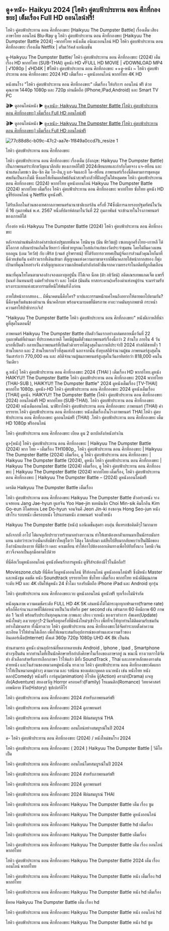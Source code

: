 ## ดู+หนัง- Haikyu 2024 [ไฮคิว คู่ตบฟ้าประทาน ตอน ศึกที่กองขยะ] เต็มเรื่อง Full HD ออนไลน์ฟรี!

ไฮคิว คู่ตบฟ้าประทาน ตอน ศึกที่กองขยะ [Haikyuu The Dumpster Battle] เรื่องเต็ม เสียงภาษาไทย ออนไลน์ Blu-Ray ดู ไฮคิว คู่ตบฟ้าประทาน ตอน ศึกที่กองขยะ [Haikyuu The Dumpster Battle 2024] -พากย์ไทย หนังเต็ม อนิเมะออนไลน์ HD ไฮคิว คู่ตบฟ้าประทาน ตอน ศึกที่กองขยะ เรื่องเต็ม Netflix | ดรีมเวิร์คส์ แอนิเมชั่น

ดู-Haikyuu The Dumpster Battle/ ไฮคิว คู่ตบฟ้าประทาน ตอน ศึกที่กองขยะ (2024) เต็มเรื่อง HD พากย์ไทย (SUB-THAI) ดูหนัง HD √FULL HD MOVIE | √DOWNLOAD MP4 | √1080p | √HD4K | #ไฮคิว คู่ตบฟ้าประทาน ตอน ศึกที่กองขยะ ++ดู-หนัง ~ ไฮคิว คู่ตบฟ้าประทาน ตอน ศึกที่กองขยะ 2024 HD เต็มเรื่อง – ดูหนังออนไลน์ พากย์ไทย 4K HD

หนังชนโรง "ไฮคิว คู่ตบฟ้าประทาน ตอน ศึกที่กองขยะ" เต็มเรื่อง ให้บริการ ออนไลน์ ฟรี ด้วยคุณภาพ 1440p 1080p และ 720p ผ่านมือถือ (IPhone,IPad,Android) และ Smart TV PC

🎬▶ ดูออนไลน์หนัง ► [ดู+หนัง- Haikyuu The Dumpster Battle [ไฮคิว คู่ตบฟ้าประทาน ตอน ศึกที่กองขยะ] เต็มเรื่อง Full HD ออนไลน์ฟรี](https://topcinema.site/th/movie/1012201/3656)



🎬▶ ดูออนไลน์หนัง ► [ดู+หนัง- Haikyuu The Dumpster Battle [ไฮคิว คู่ตบฟ้าประทาน ตอน ศึกที่กองขยะ] เต็มเรื่อง Full HD ออนไลน์ฟรี](https://topcinema.site/th/movie/1012201/3656)

![77c88d8c-b09c-47c2-aa7e-1f849a0ccd7b_resize 1](https://github.com/kahsuags/.github/assets/160156528/78fd44e0-9696-4a70-8183-dcba29a34bdd)


ไฮคิว คู่ตบฟ้าประทาน ตอน ศึกที่กองขยะ

ไฮคิว คู่ตบฟ้าประทาน ตอน ศึกที่กองขยะ เรื่องเต็ม (อังกฤษ: Haikyuu The Dumpster Battle) เป็นภาพยนตร์ระทึกขวัญแนวลึกลับ ของเกาหลีใต้ปี 2024เขียนบทและกำกับโดยจาง แจ-ฮย็อน และนำแสดงโดยชเว มิน-ซิก คิม โก-อึน,ยู แฮ-จินและอี โด-ฮย็อน ภาพยนตร์เรื่องนี้ติดตามการขุดหลุมศพอันเป็นลางไม่ดี ซึ่งเผยให้เห็นผลลัพธ์อันน่าสะพรึงกลัวที่ฝังอยู่ในใต้หลุมศพ ไฮคิว คู่ตบฟ้าประทาน ตอน ศึกที่กองขยะ (2024) พากย์ไทย ดูหนังออนไลน์ Haikyuu The Dumpster Battle (2024) พากย์ไทย เต็มเรื่อง ไฮคิว คู่ตบฟ้าประทาน ตอน ศึกที่กองขยะ พากย์ไทย ซับไทย ดูหนัง HD ดูซีรีย์ออนไลน์ ดู Netflix ดูหนังฟรี.

ได้รับเลือกในส่วนของเทศกาลภาพยนตร์นานาชาติเบอร์ลิน ครั้งที่ 74ซึ่งมีการฉายรอบปฐมทัศน์ในวันที่ 16 กุมภาพันธ์ พ.ศ. 2567 หนึ่งสัปดาห์ต่อมาในวันที่ 22 กุมภาพันธ์ จะเข้าฉายในโรงภาพยนตร์ของเกาหลีใต้

เรื่องย่อ หนัง Haikyuu The Dumpster Battle (2024) ไฮคิว คู่ตบฟ้าประทาน ตอน ศึกที่กองขยะ

หลังจากผ่านพ้นศึกล้างคําสาปแห่งปฐมบทพี่นาค โทมินจุน (มีน พีรวิชญ์) เซเลบลูกครึ่งไทย-เกาหลี ได้มีโอกาส กลับมาบ้านเกิดในวัยเยาว์ เพื่อช่วยบูรณะโบสถ์เก่าแก่ของวัดประจําชุมชน โดยไม่ลืมควงแขน บอลลูน (เอม วิทวัส) กับ เฟิร์ส (เจมส์ ภูริพรรธน์) ที่ได้รับการอวยยศเป็นผู้จัดการส่วนตัวคุณโทก็มาที่นี่ด้วยเช่นกัน แค่ก้าวแรกที่เดินเข้ามา สัญญาณแห่งความอาฆาตจากผีพี่นาคภายใต้หน้ากากสยอง ก็พุ่งเป้ามาที่คุณโทอย่างจัง คําสัญญาและความเกลียดชังกําลังก่อตัวขึ้นจากความทรงจําในอดีตที่ถูกลืมเลือน

ขณะที่คุณโทโดนตามจองล้างจองผลาญอยู่นั้น ก็ได้เจอ น็อต (ต้า อธิวัตน์) อดีตเณรเทพแกดเจ็ต แพรรี่ (นนท์ อินทนนท์) แม่ครัวปากแจ๋ว และ โบนัส (มินตัน ทาสกระดาน)เครื่องด่าแห่งหมู่บ้าน จะมาร่วมรับแรงกระแทกแห่งชะตากรรมที่หนีให้พ้นยังไงก่อน

ภายใต้หน้ากากสยอง... ผีพี่นาคตนนี้คือใคร? บาปและกรรมหนักแค่ไหนถึงอยากให้ตายตกไปตามกัน? นี่คือจุดเริ่มต้นของตํานาน พี่นาคอีกบท พร้อมจะมาบดขยี้มิตรภาพ อาละวาดมันทุกภพชาติ กระหน่ำความฮาให้ป่าช้ากระเจิง!

"Haikyuu The Dumpster Battle ไฮคิว คู่ตบฟ้าประทาน ตอน ศึกที่กองขยะ" หนังผีเกาหลีที่น่าดูที่สุดในตอนนี้!

ภาพยนตร์ Haikyuu The Dumpster Battle เปิดตัววันแรกอย่างถล่มทลายเมื่อวันที่ 22 กุมภาพันธ์ที่ผ่านมา ที่ประเทศเกาหลี โดยมีผู้ชมตีตั๋วชมภาพยนตร์เรื่องนี้กว่า 2 ล้านใบ ภายใน 4 วันแรกที่เปิดตัว กลายเป็นภาพยนตร์ที่เปิดตัวด้วยรายได้สูงสุดในเกาหลีประจำปี 2024 ทำสถิติขายตั๋ว 1 ล้านใบแรก และ 2 ล้านใบแรกเร็วที่สุดแห่งปี นอกจากนั้น ยังทุบสถิติจำนวนผู้ชม ภาพยนตร์สูงสุดในวันเสาร์กว่า 770,000 คน และ สถิติจำนวนผู้ชมภาพยนตร์สูงสุดในวันอาทิตย์กว่า 818,000 คนในวันเดียว

ดู.หนัง] ไฮคิว คู่ตบฟ้าประทาน ตอน ศึกที่กองขยะ 2024 (THAI ) เต็มเรื่อง HD พากย์ไทย.ดูหนัง HAIKYU!! The Dumpster Battle ไฮคิว คู่ตบฟ้าประทาน ตอน ศึกที่กองขยะ 2024 พากย์ไทย (THAI-SUB ), HAIKYU!! The Dumpster Battle" 2024 ดูหนังเต็มเรื่อง [TV-THAI] พากย์ไท 1080p. ดูหนัง-HD ไฮคิว คู่ตบฟ้าประทาน ตอน ศึกที่กองขยะ 2024 ดูหนังเต็มเรื่อง [THAI] ดูหนัง. HAIKYU!! The Dumpster Battle (ไฮคิว คู่ตบฟ้าประทาน ตอน ศึกที่กองขยะ 2024) ออนไลน์ฟรี HD พากย์ไทย (SUB-THAI). ไฮคิว คู่ตบฟ้าประทาน ตอน ศึกที่กองขยะ (2024) หนังเต็มออนไลน์. นาฬิกาไฮคิว คู่ตบฟ้าประทาน ตอน ศึกที่กองขยะ ภาพยนตร์ (THAI) คำบรรยาย.ไฮคิว คู่ตบฟ้าประทาน ตอน ศึกที่กองขยะ หนังเต็มเรื่องในโรงภาพยนตร์ THAI.ไฮคิว คู่ตบฟ้าประทาน ตอน ศึกที่กองขยะ ดูออนไลน์ฟรี (THAI) .ไฮคิว คู่ตบฟ้าประทาน ตอน ศึกที่กองขยะ เต็ม HD 1080p ฟรีออนไลน์

ไฮคิว คู่ตบฟ้าประทาน ตอน ศึกที่กองขยะ เบียด ดูน 2 ตกบัลลังก์หนังทำเงิน

ดู>[หนัง] ไฮคิว คู่ตบฟ้าประทาน ตอน ศึกที่กองขยะ | Haikyuu The Dumpster Battle (2024) พาก ไทย – เต็มเรื่อง TH1080p,, ไฮคิว คู่ตบฟ้าประทาน ตอน ศึกที่กองขยะ | Haikyuu The Dumpster Battle (2024) เต็มเรื่อง, ดู ไฮคิว คู่ตบฟ้าประทาน ตอน ศึกที่กองขยะ | Haikyuu The Dumpster Battle (2024), ดูหนัง ไฮคิว คู่ตบฟ้าประทาน ตอน ศึกที่กองขยะ | Haikyuu The Dumpster Battle (2024) เต็มเรื่อง, ดู ไฮคิว คู่ตบฟ้าประทาน ตอน ศึกที่กองขยะ | Haikyuu The Dumpster Battle (2024) พากย์ไทย เต็มเรื่อง, ไฮคิว คู่ตบฟ้าประทาน ตอน ศึกที่กองขยะ | Haikyuu The Dumpster Battle – (2024) ดูหนังออนไลน์ฟรี

เครดิต Haikyuu The Dumpster Battle เต็มเรื่อง

ไฮคิว คู่ตบฟ้าประทาน ตอน ศึกที่กองขยะ Haikyuu The Dumpster Battle ตัวอย่างหนัง จางแจฮยอน Jang Jae-hyun ยูแฮจิน Yoo Hae-jin ชอยมินซิก Choi Min-sik คิมโกอึน Kim Go-eun อีโดฮยอน Lee Do-hyun จอนจินคี Jeon Jin-ki ฮงซอจุน Hong Seo-jun หนังเข้าโรง รอบหนัง เช็ครอบหนัง โปรแกรมหนัง ภาพยนตร์ จองตั๋วหนัง

Haikyuu The Dumpster Battle (หนัง) แอนิเมชั่นสุดฮา อบอุ่น ที่แทรกข้อคิดดีๆไว้มากมาย

หลังจากที่ อาโป ได้ผจญภัยปราบวายร้ายมาอย่างยาวนาน ทำให้เขาต้องหาตัวแทนมาเป็นนักรบมังกรแทน แต่ทว่าระหว่างนั้นกลับมีข่าวใหญ่โตว่า ไต้ลุง ได้กลับมา แต่สืบไปสืบมากลับพบว่าเป็นฝีมือของกิ้งก่านักแปลงกาย ที่มีชื่อว่า เดอะ คาเมเลี่ยน ทำให้อาโปต้องออกเดินทางเพื่อไปยับยั้งนาง โดยมี เจิน สาวจิ้งจอกเป็นลุกมือตามไปด้วย

ที่นี่คือเว็บดูหนังออนไลน์ ดูหนังที่คนรักการดูหนัง ดูซีรีส์จะต้องมีไว้ในมือถือ!!

Movieszone.club ที่นี่คือเว็บดูหนังออนไลน์ ซีรีส์ออนไลน์ ดูหนังออนไลน์ฟรี ซึ่งมีหนัง Master และหนังซูม คมชัด หนัง Soundtrack บรรยายไทย ซับไทย เต็มเรื่อง พากย์ไทย หนังดีมีคุณภาพระดับ HD และ 4K เปิดให้ดูหนัง 24 ชั่วโมง รองรับมือถือ iPhone iPad และ Android ทุกรุ่น

ไฮคิว คู่ตบฟ้าประทาน ตอน ศึกที่กองขยะเวบ ดูหนังออนไลน์ ดูหนังฟรี ทุกเรื่องไม่มีจำกัด

หนังคุณภาพ ความคมชัดระดับ FULL HD 4K 5K เล่นหนังได้ไม่กระตุกทุกเฟรมเรท(frame rate) หรือก็คือจำนวนภาพที่ใช้ต่อหน่วยเป็นวินาทีหรือ per second เช่น เฟรมเรท 60 คือมีภาพ 60 ภาพต่อ 1 วินาที พร้อมรับประกันทุกคุณภาพ ภาพและ เสียง เวบหนัง ของเราทำการ อัพเดท(Update) หนังใหม่ๆ ลงเวบทุกๆ1-2วันหรือทุกครั้งที่มีหนังใหม่ๆเข้าโรง เพื่อที่จะให้ทุกท่านได้ติดตามรับชมกันอย่างไม่ขาดสาย ทั้งนี้ทางเวบ ไฮคิว คู่ตบฟ้าประทาน ตอน ศึกที่กองขยะได้จัดทำระบบตั้งค่าความละเอียด ไว้ให้ท่านได้เลือก เพื่อให้เหมาะสมกับอุปการณ์ของท่านและความเร็วของ อินเตอร์เน็ต(Internet) ตั้งแต่ 360p 720p 1080p UHD 4K 8k เป็นต้น

ท่านสามารถ ดูหนัง ผ่านอุปกรณ์ที่หลากหลายเช่น Android , Iphone , Ipad , Smartphone ต่างๆเป็นต้น หากท่านใดที่เป็นนักศึกษาหรือกำลังศึกษาในเรื่องของภาษาอยู่ ณ ขณะนี้ ทางเวบเราได้จัดทำ ตัวเลือกสำหรับการเลือกภาษา ไว้ให้แล้ว มีทั้ง SoundTrack , Thai และภาษาหลักของทางต้นค่ายหนัง และในส่วนของหมวดหมู่หนังนั้น ทางเวบ ไฮคิว คู่ตบฟ้าประทาน ตอน ศึกที่กองขยะคัดแยก ไว้ให้เป็นหมวดหมู่ต่างๆ ตามความ และ รสนิยม ของแต่ละบุคคล แนวหนัง เช่น หนังไทย หนังตลก(Comedy) หนังฝรั่ง การ์ตูน(animation) อิโรติค บู๊(Action) ดราม่า(Drama) ผจญภัย(Adventure) สยองขวัญ Horror ครอบครัว(Family) โรแมนติก(Romance) วิทยาศาสตร์ เทพนิยาย ชีวิต(History) ซุปเปอร์ฮีโร่

ไฮคิว คู่ตบฟ้าประทาน ตอน ศึกที่กองขยะ 2024 สำหรับภาพยนตร์ฟรี

ไฮคิว คู่ตบฟ้าประทาน ตอน ศึกที่กองขยะ 2024 ดูภาพยนตร์

ไฮคิว คู่ตบฟ้าประทาน ตอน ศึกที่กองขยะ 2024 ฟิล์มสมบูรณ์ THA

ไฮคิว คู่ตบฟ้าประทาน ตอน ศึกที่กองขยะ ออนไลน์อย่างสมบูรณ์ในปี 2024

ด- ไฮคิว คู่ตบฟ้าประทาน ตอน ศึกที่กองขยะ (2024) / หนังใหม่ชนโรง 2024

ไฮคิว คู่ตบฟ้าประทาน ตอน ศึกที่กองขยะ ( 2024 ) Haikyuu The Dumpster Battle | วิดีโอเป็ด

ไฮคิว คู่ตบฟ้าประทาน ตอน ศึกที่กองขยะ ออนไลน์โดยสมบูรณ์ในปี 2024

ไฮคิว คู่ตบฟ้าประทาน ตอน ศึกที่กองขยะ 2024 สำหรับภาพยนตร์ฟรี

ไฮคิว คู่ตบฟ้าประทาน ตอน ศึกที่กองขยะ 2024 ดูภาพยนตร์

ไฮคิว คู่ตบฟ้าประทาน ตอน ศึกที่กองขยะ 2024 ฟิล์มสมบูรณ์ THAI

ไฮคิว คู่ตบฟ้าประทาน ตอน ศึกที่กองขยะ Haikyuu The Dumpster Battle เต็ม เรื่อง ซูม

ไฮคิว คู่ตบฟ้าประทาน ตอน ศึกที่กองขยะ Haikyuu The Dumpster Battle ดูหนังออนไลน์

ไฮคิว คู่ตบฟ้าประทาน ตอน ศึกที่กองขยะ Haikyuu The Dumpster Battle hd เต็มเรื่อง

ไฮคิว คู่ตบฟ้าประทาน ตอน ศึกที่กองขยะ Haikyuu The Dumpster Battle เต็มเรื่อง

ไฮคิว คู่ตบฟ้าประทาน ตอน ศึกที่กองขยะ Haikyuu The Dumpster Battle เต็ม เรื่อง ออนไลน์ พากย์ไทย

ไฮคิว คู่ตบฟ้าประทาน ตอน ศึกที่กองขยะ Haikyuu The Dumpster Battle 2024 เต็ม เรื่อง ออนไลน์ พากย์ไทย

ไฮคิว คู่ตบฟ้าประทาน ตอน ศึกที่กองขยะ Haikyuu The Dumpster Battle หนัง เต็มเรื่อง hd พากย์ไทย

ไฮคิว คู่ตบฟ้าประทาน ตอน ศึกที่กองขยะ Haikyuu The Dumpster Battle หนัง hd เต็มเรื่อง

ธี่หยด Haikyuu The Dumpster Battle เต็ม เรื่อง hd

ไฮคิว คู่ตบฟ้าประทาน ตอน ศึกที่กองขยะ Haikyuu The Dumpster Battle หนัง ออนไลน์ hd

ไฮคิว คู่ตบฟ้าประทาน ตอน ศึกที่กองขยะ Haikyuu The Dumpster Battle หนัง hd ซูม
